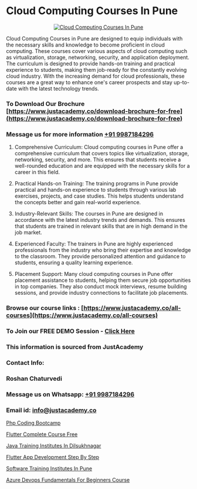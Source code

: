 # Cloud Computing Courses In Pune

<p align="center">
  <a href="https://justacademy.co/all-courses">
    <img src="https://i.ibb.co/FJQ9DDy/cloud-computing.webp" alt="Cloud Computing Courses In Pune">
  </a>
</p>


Cloud Computing Courses in Pune are designed to equip individuals with the necessary skills and knowledge to become proficient in cloud computing. These courses cover various aspects of cloud computing such as virtualization, storage, networking, security, and application deployment. The curriculum is designed to provide hands-on training and practical experience to students, making them job-ready for the constantly evolving cloud industry. With the increasing demand for cloud professionals, these courses are a great way to enhance one's career prospects and stay up-to-date with the latest technology trends. 
### To Download Our Brochure [https://www.justacademy.co/download-brochure-for-free](https://www.justacademy.co/download-brochure-for-free)
### Message us for more information [+91 9987184296](https://api.whatsapp.com/send?phone=919987184296)
1) Comprehensive Curriculum: Cloud computing courses in Pune offer a comprehensive curriculum that covers topics like virtualization, storage, networking, security, and more. This ensures that students receive a well-rounded education and are equipped with the necessary skills for a career in this field.

2) Practical Hands-on Training: The training programs in Pune provide practical and hands-on experience to students through various lab exercises, projects, and case studies. This helps students understand the concepts better and gain real-world experience.

3) Industry-Relevant Skills: The courses in Pune are designed in accordance with the latest industry trends and demands. This ensures that students are trained in relevant skills that are in high demand in the job market.

4) Experienced Faculty: The trainers in Pune are highly experienced professionals from the industry who bring their expertise and knowledge to the classroom. They provide personalized attention and guidance to students, ensuring a quality learning experience.

5) Placement Support: Many cloud computing courses in Pune offer placement assistance to students, helping them secure job opportunities in top companies. They also conduct mock interviews, resume building sessions, and provide industry connections to facilitate job placements.

### Browse our course links : [https://www.justacademy.co/all-courses](https://www.justacademy.co/all-courses) 
### To Join our FREE DEMO Session - [Click Here](https://www.justacademy.co/register-for-course-demo)


### This information is sourced from JustAcademy
### Contact Info:
### Roshan Chaturvedi
### Message us on Whatsapp: [+91 9987184296](https://api.whatsapp.com/send?phone=919987184296)
### Email id: [info@justacademy.co](mailto:info@justacademy.co)
                
[Php Coding Bootcamp](https://www.linkedin.com/pulse/php-coding-bootcamp-justacademy-berlin-4a1ee?trackingId=aUfm13xxGmV9g1OQYELOaQ%3D%3D&lipi=urn%3Ali%3Apage%3Ad_flagship3_company_admin%3BWtIq9U3gRByMpXlbn9mh%2Bw%3D%3D)

[Flutter Complete Course Free](https://www.linkedin.com/pulse/flutter-complete-course-free-justacademy-beangaluru-lsa3c/)

[Java Training Institutes In Dilsukhnagar](https://medium.com/@mistersumit961/java-training-institutes-in-dilsukhnagar-86a8ea154ad8)

[Flutter App Development Step By Step](https://medium.com/@justacademytraining/flutter-app-development-step-by-step-ee88fb86c350)

[Software Training Institutes In Pune](https://justacademyin.github.io/justacademy/software-training-institutes-in-pune)

[Azure Devops Fundamentals For Beginners Course](https://justacademyin.github.io/justacademy/azure-devops-fundamentals-for-beginners-course)

